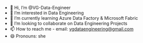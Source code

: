 - 👋 Hi, I’m @VG-Data-Engineer
- 👀 I’m interested in Data Engineering
- 🌱 I’m currently learning Azure Data Factory & Microsoft Fabric
- 💞️ I’m looking to collaborate on Data Engineering Projects
- 📫 How to reach me - email: vgdataengineering@gmail.com
- 😄 Pronouns: she
  

<!---
VG-Data-Engineer/VG-Data-Engineer is a ✨ special ✨ repository because its `README.md` (this file) appears on your GitHub profile.
You can click the Preview link to take a look at your changes.
--->
